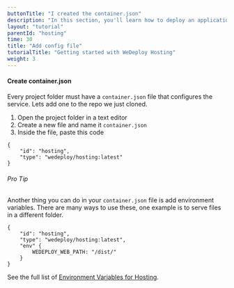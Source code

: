 ```yaml
---
buttonTitle: "I created the container.json"
description: "In this section, you'll learn how to deploy an application using WeDeploy Hosting."
layout: "tutorial"
parentId: "hosting"
time: 30
title: "Add config file"
tutorialTitle: "Getting started with WeDeploy Hosting"
weight: 3
---
```


#### Create container.json

Every project folder must have a `container.json` file that configures the service. Lets add one to the repo we just cloned. 

1. Open the project folder in a text editor
2. Create a new file and name it `container.json`
3. Inside the file, paste this code

```application/json
{
	"id": "hosting",
	"type": "wedeploy/hosting:latest"
}

```

<aside>

###### <span class="icon-16-star"></span> Pro Tip

Another thing you can do in your `container.json` file is add environment variables. There are many ways to use these, one example is to serve files in a different folder.

```application/json
{
	"id": "hosting",
	"type": "wedeploy/hosting:latest",
	"env" {
		WEDEPLOY_WEB_PATH: "/dist/"
	}
}
```

See the full list of [Environment Variables for Hosting](/docs/hosting/environment-variables.html).

</aside>
